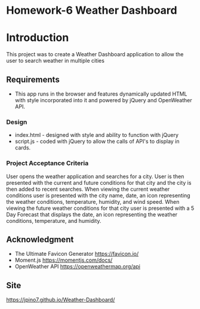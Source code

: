 # Homework-6 Weather Dashboard

# Introduction
This project was to create a Weather Dashboard application to allow the user to search weather in multiple cities

## Requirements
 * This app runs in the browser and features dynamically updated HTML with style incorporated into it and powered by jQuery and OpenWeather API.

### Design
 * index.html - designed with style and ability to function with jQuery
 * script.js - coded with jQuery to allow the calls of API's to display in cards.

### Project Acceptance Criteria
User opens the weather application and searches for a city. User is then presented with the current and future conditions for that city and the city is then added to recent searches.
When viewing the current weather conditions user is presented with the city name, date, an icon representing the weather conditions, temperature, humidity, and wind speed.
When viewing the future weather conditions for that city user is presented with a 5 Day Forecast that displays the date, an icon representing the weather conditions, temperature, and humidity. 

## Acknowledgment
* The Ultimate Favicon Generator https://favicon.io/
* Moment.js https://momentjs.com/docs/
* OpenWeather API https://openweathermap.org/api

## Site
https://jpino7.github.io/Weather-Dashboard/